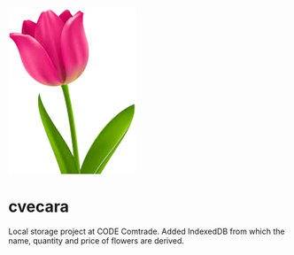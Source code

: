 ![cvecara](img/lala.png)
# cvecara
Local storage project at CODE Comtrade. 
Added IndexedDB from which the name, quantity and price of flowers are derived.
